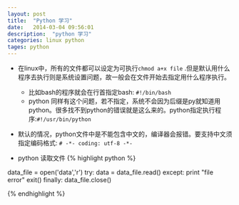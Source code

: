 ```yaml
---
layout: post
title:  "Python 学习"
date:   2014-03-04 09:56:01
description:  "python 学习"
categories: linux python
tages: python
---
```



+ 在linux中，所有的文件都可以设定为可执行`chmod a+x file` .但是默认用什么程序去执行则是系统设置问题，故一般会在文件开始去指定用什么程序执行。
  - 比如bash的程序就会在行首指定bash: `#!/bin/bash`
  - python 同样有这个问题，若不指定，系统不会因为后缀是py就知道用python。很多找不到python的错误就是这么来的。python指定执行程序:`#!/usr/bin/python`


+ 默认的情况，python文件中是不能包含中文的，编译器会报错。要支持中文须指定编码格式: `# -*- coding: utf-8 -*-`

+ python 读取文件
{% highlight python %}

data_file = open('data','r')
try:
    data = data_file.read()
except:
    print "file error"
    exit()
finally:
    data_file.close()

{% endhighlight %}


